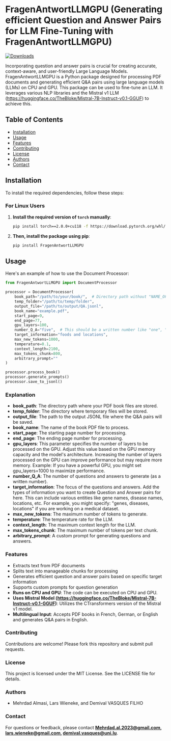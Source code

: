 
# FragenAntwortLLMGPU (Generating efficient Question and Answer Pairs for LLM Fine-Tuning with FragenAntwortLLMGPU)
[![Downloads](https://static.pepy.tech/badge/FragenAntwortLLMGPU)](https://pepy.tech/project/FragenAntwortLLMGPU)

Incorporating question and answer pairs is crucial for creating accurate, context-aware, and user-friendly Large Language Models. 
FragenAntwortLLMGPU is a Python package designed for processing PDF documents and generating efficient Q&A pairs using large language models (LLMs) on CPU and GPU. 
This package can be used to fine-tune an LLM. 
It leverages various NLP libraries and the Mistral v1 LLM (https://huggingface.co/TheBloke/Mistral-7B-Instruct-v0.1-GGUF) to achieve this.

## Table of Contents

- [Installation](#installation)
- [Usage](#usage)
- [Features](#features)
- [Contributing](#contributing)
- [License](#license)
- [Authors](#authors)
- [Contact](#contact)

## Installation

To install the required dependencies, follow these steps:


### For Linux Users

1. **Install the required version of `torch` manually**:

    ```bash
    pip install torch==2.0.0+cu118 -f https://download.pytorch.org/whl/cu118/torch_stable.html
    ```

2. **Then, install the package using pip**:

    ```bash
    pip install FragenAntwortLLMGPU
    ```

## Usage
Here's an example of how to use the Document Processor:

```python
from FragenAntwortLLMGPU import DocumentProcessor

processor = DocumentProcessor(
    book_path="/path/to/your/book/",  # Directory path without "NAME_OF_BOOK.pdf" term
    temp_folder="/path/to/temp/folder",
    output_file="/path/to/output/QA.jsonl",
    book_name="example.pdf",
    start_page=9,
    end_page=77,
	gpu_layers=100, 
    number_Q_A="five",  # This should be a written number like "one", "two", etc.
    target_information="foods and locations", 
    max_new_tokens=1000,
    temperature=0.1,
    context_length=2100,
    max_tokens_chunk=800,
    arbitrary_prompt=""
)

processor.process_book()
processor.generate_prompts()
processor.save_to_jsonl()
```

### Explanation

- **book_path**: The directory path where your PDF book files are stored.
- **temp_folder**: The directory where temporary files will be stored.
- **output_file**: The path to the output JSONL file where the Q&A pairs will be saved.
- **book_name**: The name of the book PDF file to process.
- **start_page**: The starting page number for processing.
- **end_page**: The ending page number for processing.
- **gpu_layers**:  This parameter specifies the number of layers to be processed on the GPU. Adjust this value based on the GPU memory capacity and the model's architecture. Increasing the number of layers processed on the GPU can improve performance but may require more memory. Example: If you have a powerful GPU, you might set gpu_layers=1000 to maximize performance.
- **number_Q_A**:  The number of questions and answers to generate (as a written number).
- **target_information**: The focus of the questions and answers. Add the types of information you want to create Question and Answer pairs for here. This can include various entities like gene names, disease names, locations, etc. For example, you might specify: "genes, diseases, locations" if you are working on a medical dataset.
- **max_new_tokens**: The maximum number of tokens to generate.
- **temperature**: The temperature rate for the LLM.
- **context_length**: The maximum context length for the LLM.
- **max_tokens_chunk**: The maximum number of tokens per text chunk.
- **arbitrary_prompt**: A custom prompt for generating questions and answers.

### Features

- Extracts text from PDF documents
- Splits text into manageable chunks for processing
- Generates efficient question and answer pairs based on specific target information
- Supports custom prompts for question generation
- **Runs on CPU and GPU**: The code can be executed on CPU and GPU.
- **Uses Mistral Model (https://huggingface.co/TheBloke/Mistral-7B-Instruct-v0.1-GGUF)**: Utilizes the CTransformers version of the Mistral v1 model.
- **Multilingual Input**: Accepts PDF books in French, German, or English and generates Q&A pairs in English.

### Contributing

Contributions are welcome! Please fork this repository and submit pull requests.

### License

This project is licensed under the MIT License. See the LICENSE file for details.

### Authors

- Mehrdad Almasi, Lars Wieneke, and Demival VASQUES FILHO

### Contact

For questions or feedback, please contact **Mehrdad.al.2023@gmail.com, lars.wieneke@gmail.com, demival.vasques@uni.lu**.
